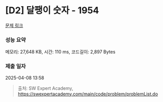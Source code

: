 # [D2] 달팽이 숫자 - 1954 

[문제 링크](https://swexpertacademy.com/main/code/problem/problemDetail.do?contestProbId=AV5PobmqAPoDFAUq) 

### 성능 요약

메모리: 27,648 KB, 시간: 110 ms, 코드길이: 2,897 Bytes

### 제출 일자

2025-04-08 13:58



> 출처: SW Expert Academy, https://swexpertacademy.com/main/code/problem/problemList.do